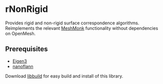 # rNonRigid
Provides rigid and non-rigid surface correspondence algorithms. Reimplements the
relevant [MeshMonk](https://github.com/TheWebMonks/meshmonk) functionality
without dependencies on OpenMesh.

## Prerequisites
- [Eigen3](http://eigen.tuxfamily.org)
- [nanoflann](https://github.com/jlblancoc/nanoflann)

Download [libbuild](../../../libbuild) for easy build and install of this library.
